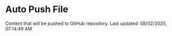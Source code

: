 # Auto Push File

Content that will be pushed to GitHub repository.
Last updated: 08/02/2025, 07:14:49 AM